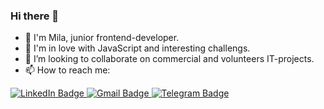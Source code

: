 ### Hi there 👋

- 🔭 I'm Mila, junior frontend-developer.
- 🌱 I'm in love with JavaScript and interesting challengs.
- 👯 I’m looking to collaborate on commercial and volunteers IT-projects.
- 📫 How to reach me: 

<div id="badges">
  <a href="https://www.linkedin.com/mwlite/in/mila-rut-5805b324a">
    <img src="https://img.shields.io/badge/LinkedIn-blue?logo=linkedin&logoColor=white&style=for-the-badge" alt="LinkedIn Badge"/>
  </a>
  <a href="mailto:mila.balashova2312@gmail.com">
    <img src="https://img.shields.io/badge/gmail-red?logo=gmail&logoColor=white&style=for-the-badge" alt="Gmail Badge"/>
  </a>
  <a href="https://t.me/degusyanz">
    <img src="https://img.shields.io/badge/telegram-lightblue?logo=telegram&logoColor=white&style=for-the-badge" alt="Telegram Badge"/>
  </a>
</div>
